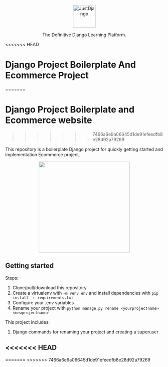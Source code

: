 <p align="center">
  <p align="center">
    <a href="https://justdjango.com/?utm_source=github&utm_medium=logo" target="_blank">
      <img src="https://assets.justdjango.com/static/branding/logo.svg" alt="JustDjango" height="72">
    </a>
  </p>
  <p align="center">
    The Definitive Django Learning Platform.
  </p>
</p>

<<<<<<< HEAD
# Django Project Boilerplate And Ecommerce Project
=======
# Django Project Boilerplate and Ecommerce website
>>>>>>> 7466a6e9a06645d1de91efeedfb8e28d92a79269

This repository is a boilerplate Django project for quickly getting started and implementation Ecommerce project.

<p align="center">
  <a href="https://www.youtube.com/watch?v=GEogao-tUec"><img src="https://github.com/justdjango/django_project_boilerplate/blob/master/thumbnail.png" width="290"></a>
</p>

## Getting started

Steps:

1. Clone/pull/download this repository
2. Create a virtualenv with `-m venv env` and install dependencies with `pip install -r requirements.txt`
3. Configure your .env variables
4. Rename your project with `python manage.py rename <yourprojectname> <newprojectname>`

This project includes:
 
1. Django commands for renaming your project and creating a superuser
 

<<<<<<< HEAD
---

<div align="center">
 
 

</div>
=======
>>>>>>> 7466a6e9a06645d1de91efeedfb8e28d92a79269
